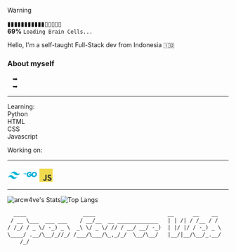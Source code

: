 > [!WARNING]
> ▮▮▮▮▮▮▮▮▮▮▮▯▯▯▯▯<br>
> **69%** ```Loading Brain Cells...```

Hello, I'm a self-taught Full-Stack dev from Indonesia 🇮🇩

### About myself
   ➥ <br>
   ➥ <br>
   
---

Learning:<br>
Python<br>
HTML<br>
CSS<br>
Javascript<br>

Working on:

---
<p>
   <img height="30" src="https://raw.githubusercontent.com/Aimtask/Aimtask/main/images/TailwindCSS.png">
   <img height="35" src="https://raw.githubusercontent.com/Aimtask/Aimtask/main/images/GOlang.png">
   <img height="30" src="https://raw.githubusercontent.com/Aimtask/Aimtask/main/images/JS.png">
</p>

---

![arcw4ve's Stats](https://github-readme-stats.vercel.app/api?username=arcw1nd&theme=ambient_gradient&show_icons=true&hide_border=true&count_private=true&hide_title=true&hide=issues)![Top Langs](https://github-readme-stats.vercel.app/api/top-langs/?username=arcw1nd&layout=donut&theme=ambient_gradient&hide_border=true&langs_count=6)



```
  ____                  ____                       __      __    __ 
 / __ \___  ___ ___    / __/__  __ _____________   | | /| / /__ / / 
/ /_/ / _ \/ -_) _ \  _\ \/ _ \/ // / __/ __/ -_)  | |/ |/ / -_) _ \
\____/ .__/\__/_//_/ /___/\___/\_,_/_/  \__/\__/   |__/|__/\__/_.__/
    /_/ 
```            

